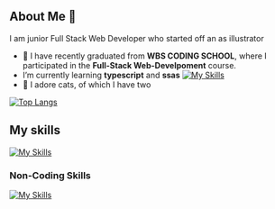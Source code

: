 ## About Me 👋
I am junior Full Stack Web Developer who started off an as illustrator

- 🔭 I have recently graduated from **WBS CODING SCHOOL**, where I participated in the **Full-Stack Web-Develpoment** course.
- I’m currently learning **typescript** and **ssas** [![My Skills](https://skillicons.dev/icons?i=typescript,sass)](https://skillicons.dev)
- 🌱 I adore cats, of which I have two

[![Top Langs](https://github-readme-stats.vercel.app/api/top-langs/?username=natakamm&layout=donut&theme=jolly)](https://github.com/anuraghazra/github-readme-stats)
  
## My skills

[![My Skills](https://skillicons.dev/icons?i=css,react,vue,figma,github,html,javascript,nodejs,mongodb,netlify,npm,postman,tailwind,vite,vscode)](https://skillicons.dev)


### Non-Coding Skills
[![My Skills](https://skillicons.dev/icons?i=ps,ai)](https://skillicons.dev)


